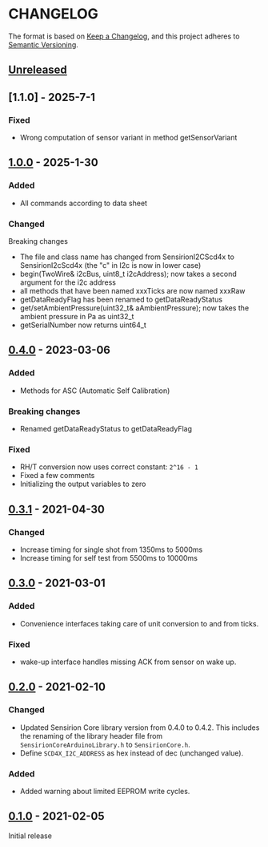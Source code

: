# CHANGELOG

The format is based on [Keep a Changelog](https://keepachangelog.com/en/1.0.0/),
and this project adheres to [Semantic Versioning](https://semver.org/spec/v2.0.0.html).

## [Unreleased]

## [1.1.0] - 2025-7-1

### Fixed

- Wrong computation of sensor variant in method getSensorVariant


## [1.0.0] - 2025-1-30

### Added

- All commands according to data sheet

### Changed

Breaking changes
- The file and class name has changed from SensirionI2CScd4x to SensirionI2cScd4x (the "c" in I2c is now in lower case)
- begin(TwoWire& i2cBus, uint8_t i2cAddress); now takes a second argument for the i2c address
- all methods that have been named xxxTicks are now named xxxRaw
- getDataReadyFlag has been renamed to getDataReadyStatus
- get/setAmbientPressure(uint32_t& aAmbientPressure); now takes the ambient pressure in Pa as uint32_t
- getSerialNumber now returns uint64_t


## [0.4.0] - 2023-03-06

### Added
- Methods for ASC (Automatic Self Calibration)

### Breaking changes
- Renamed getDataReadyStatus to getDataReadyFlag 

### Fixed
- RH/T conversion now uses correct constant: `2^16 - 1`
- Fixed a few comments
- Initializing the output variables to zero 

## [0.3.1] - 2021-04-30

### Changed

* Increase timing for single shot from 1350ms to 5000ms
* Increase timing for self test from 5500ms to 10000ms


## [0.3.0] - 2021-03-01

### Added
- Convenience interfaces taking care of unit conversion to and from ticks.

### Fixed
- wake-up interface handles missing ACK from sensor on wake up.


## [0.2.0] - 2021-02-10

### Changed

* Updated Sensirion Core library version from 0.4.0 to 0.4.2. This includes the
  renaming of the library header file from `SensirionCoreArduinoLibrary.h` to
  `SensirionCore.h`.
* Define `SCD4X_I2C_ADDRESS` as hex instead of dec (unchanged value).

### Added

* Added warning about limited EEPROM write cycles.

## [0.1.0] - 2021-02-05

Initial release


[Unreleased]: https://github.com/Sensirion/arduino-i2c-scd4x/compare/1.0.0...HEAD
[1.0.0]: https://github.com/Sensirion/arduino-i2c-scd4x/compare/0.4.0...1.0.0
[0.4.0]: https://github.com/Sensirion/arduino-i2c-scd4x/compare/0.3.1...0.4.0
[0.3.1]: https://github.com/Sensirion/arduino-i2c-scd4x/compare/0.3.0...0.3.1
[0.3.0]: https://github.com/Sensirion/arduino-i2c-scd4x/compare/0.2.0...0.3.0
[0.2.0]: https://github.com/Sensirion/arduino-i2c-scd4x/compare/0.1.0...0.2.0
[0.1.0]: https://github.com/Sensirion/arduino-i2c-scd4x/releases/tag/0.1.0
